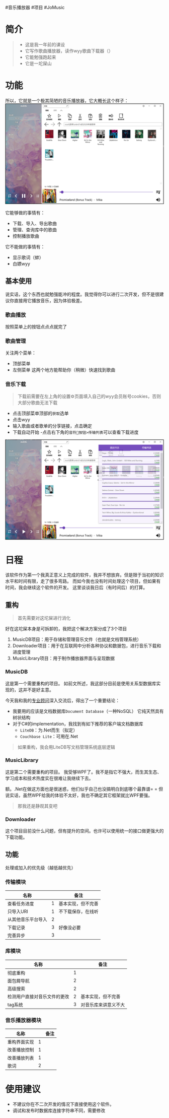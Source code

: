 #音乐播放器 #项目 #JoMusic
# 简介
> - 这是我一年前的课设
> - 它写作歌曲播放器，读作wyy歌曲下载器（）
> - 它能勉强跑起来
> - 它是一坨屎山

# 功能
所以，它就是一个极其简陋的音乐播放器，它大概长这个样子：
![cover1.png](./doc/cover1.png)

它能够做的事情有：
 - 下载、导入、导出歌曲
 - 管理、查询库中的歌曲
 - 控制播放歌曲

它不能做的事情有：
 - 显示歌词（蚌）
 - 白嫖wyy

## 基本使用
说实话，这个东西也就勉强能冲的程度。我觉得你可以进行二次开发，但不是很建议你直接用它播放音乐，因为体验极差。

### 歌曲播放
按照菜单上的按钮点点点就完了

### 歌曲管理
关注两个菜单：
 - 顶部菜单
 - 左侧菜单
这两个地方能帮助你（稍微）快速找到歌曲

### 音乐下载
> 下载前需要在左上角的设置⚙页面填入自己的wyy会员账号cookies，否则大部分歌曲无法下载


 - 点击顶部菜单顶部的`获取`选单
 - 点击wyy
 - 输入歌曲或者歌单的分享链接，点击确定
 - 下载自动开始
     -点击右下角的`音符🎼按钮>传输列表`可以查看下载进度

![cover2.png](./doc/cover2.png)

# 日程
该软件作为第一个我真正意义上完成的软件，我并不想放弃。但是限于当初的知识水平和时间有限，走了很多弯路。
而如今我也没有时间处理这个项目，但如果有时间，我会继续这个软件的开发。
这里谈谈我日后（有时间后）的打算。

## 重构
> 首先需要对这坨屎进行消化

好在这坨屎本身是可拆卸的，我把这个解决方案分成了3个项目
1. MusicDB项目：用于存储和管理音乐文件（也就是文档管理系统）
2. Downloader项目：用于在互联网中分析各种协议和数据包，进行音乐下载和进度管理
3. MusicLibrary项目：用于制作播放器界面与呈现数据

### MusicDB
这是第一个需要重构的项目。
如前文所述，我这部分目前是使用关系型数据库实现的，这并不是好主意。

今天我和我的[专业顾问](https://openai.com/blog/chatgpt)深入交流后，得出了一个重要结论：
 - 我要用的应该是文档数据库`Document Database`（一种NoSQL）
它纯天然具有树状结构
 - 对于C#的implementation，我找到有如下推荐的客户端文档数据库
     - `LiteDB`：为.Net而生（拟定）
     - `Couchbase Lite`：可用在.Net

> 如果重构，我会用LiteDB写文档管理系统底层逻辑

### MusicLibrary
这是第二个需要重构的项目。
我受够WPF了。我不是指它不强大，而生其生态、学习成本和技术热度实在很难让我继续下去。

额。.Net在做这方面也是很迷惑，他们似乎自己也没搞明白到底哪个最靠谱= =
但说实话，虽然WPF给我的体验不太好，我也不确定其它框架就比WPF要强。

> 那我还是静观其变吧

### Downloader
这个项目目前没什么问题，但有提升的空间。也许可以使用统一的接口做更强大的下载功能。

## 功能
处理或加入的优先级（越低越优先）

### 传输模块
| 名称 |  | 备注 |
|--|--|--|
| 查看任务进度 | 1 | 基本实现，但不完善 |
| 只导入URI | 1 | 不下载保存，在线听 |
| 从其他音乐平台导入 | 2 |
| 下载记录 | 3 | 好像没必要 |
| 完善异步 | 3 |  |

### 库模块
| 名称 |  | 备注 |
|--|--|--|
| 彻底重构 | 1 |  |
| 面包屑导航 | 2 |  |
| 高级搜索 | 2 |  |
| 检测用户直接对音乐文件的更改 | 2 | 基本实现，但不完善 |
| tag系统 | 3 | 对音乐库来讲意义不大 |

### 音乐播放器模块
| 名称 |  | 备注 |
|--|--|--|
| 重构界面实现 | 1 |  |
| 改善播放控制 | 1 |  |
| 改善播放列表 | 1 |  |
| 歌词 | 2 |  |

# 使用建议
 - 不建议你在不二次开发的情况下直接使用这个软件。
 - 调试和发布时数据库连接字符串不同，需要修改